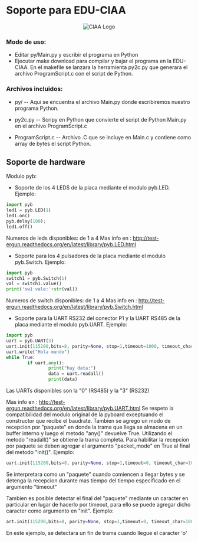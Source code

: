 Soporte para EDU-CIAA
========================
<p align="center">
  <img src="https://avatars0.githubusercontent.com/u/6998305?v=3&s=400" alt="CIAA Logo"/>
</p>

### Modo de uso:
- Editar py/Main.py y escribir el programa en Python
- Ejecutar make download para compilar y bajar el programa en la EDU-CIAA. En el makefile se lanzara la herramienta py2c.py que generara el archivo ProgramScript.c con el script de Python.

### Archivos incluidos:
- py/ -- Aqui se encuentra el archivo Main.py donde escribiremos nuestro programa Python.

- py2c.py -- Scripy en Python que convierte el script de Python Main.py en el archivo ProgramScript.c

- ProgramScript.c -- Archivo .C que se incluye en Main.c y contiene como array de bytes el script Python.


## Soporte de hardware

Modulo pyb:
- Soporte de los 4 LEDS de la placa mediante el modulo pyb.LED. Ejemplo:

```python
import pyb
led1 = pyb.LED(1)
led1.on()
pyb.delay(100);
led1.off()
```
Numeros de leds disponibles: de 1 a 4
Mas info en : http://test-ergun.readthedocs.org/en/latest/library/pyb.LED.html

- Soporte para los 4 pulsadores de la placa mediante el modulo pyb.Switch. Ejemplo:

```python
import pyb
switch1 = pyb.Switch(1)
val = switch1.value()
print('sw1 vale:'+str(val))
```
Numeros de switch disponibles:  de 1 a 4
Mas info en : http://test-ergun.readthedocs.org/en/latest/library/pyb.Switch.html

- Soporte para la UART RS232 del conector P1 y la UART RS485 de la placa mediante el modulo pyb.UART. Ejemplo:

```python
import pyb
uart = pyb.UART(3)
uart.init(115200,bits=8, parity=None, stop=1,timeout=1000, timeout_char=1000, read_buf_len=64)
uart.write("Hola mundo")
while True:
        if uart.any():
                print("hay data:")
                data = uart.readall()
                print(data)
```
Las UARTs disponibles son la "0" (RS485) y la "3" (RS232)

Mas info en : http://test-ergun.readthedocs.org/en/latest/library/pyb.UART.html
Se respeto la compatibilidad del modulo original de la pyboard exceptuando el constructor que recibe el baudrate.
Tambien se agrego un modo de recepcion por "paquete" en donde la trama que llega se almacena en un buffer interno y luego el metodo "any()" devuelve True.
Utilizando el metodo "readall()" se obtiene la trama completa. Para habilitar la recepcion por paquete se deben agregar el argumento "packet_mode" en True al final del metodo "init()". Ejemplo:
```python
uart.init(115200,bits=8, parity=None, stop=1,timeout=0, timeout_char=1000, read_buf_len=64,packet_mode=True)
```
Se interpretara como un "paquete" cuando comiencen a llegar bytes y se detenga la recepcion durante mas tiempo del tiempo especificado en el argumento "timeout"

Tambien es posible detectar el final del "paquete" mediante un caracter en particular en lugar de hacerlo por timeout, para ello se puede agregar dicho caracter como argumento en "init". Ejemplo:
```python
art.init(115200,bits=8, parity=None, stop=1,timeout=0, timeout_char=1000, read_buf_len=64,packet_mode=True,packet_end_char=ord('o'))
```
En este ejemplo, se detectara un fin de trama cuando llegue el caracter 'o'


